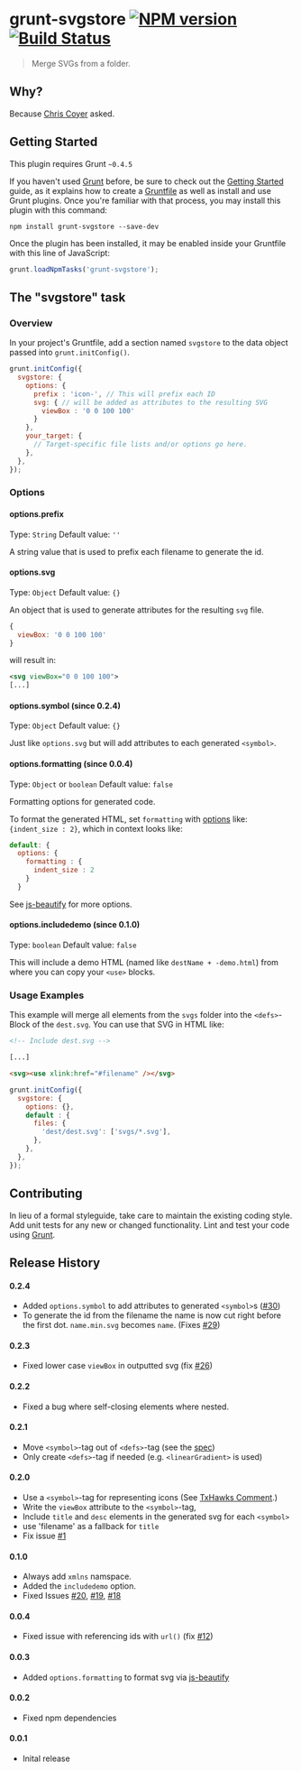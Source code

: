 # grunt-svgstore [![NPM version](https://badge.fury.io/js/grunt-svgstore.svg)](http://badge.fury.io/js/grunt-svgstore) [![Build Status](https://travis-ci.org/FWeinb/grunt-svgstore.svg?branch=master)](https://travis-ci.org/FWeinb/grunt-svgstore)

> Merge SVGs from a folder.

## Why?
Because [Chris Coyer](http://shoptalkshow.com/episodes/103-louis-lazaris/#t=33:52) asked.

## Getting Started
This plugin requires Grunt `~0.4.5`

If you haven't used [Grunt](http://gruntjs.com/) before, be sure to check out the [Getting Started](http://gruntjs.com/getting-started) guide, as it explains how to create a [Gruntfile](http://gruntjs.com/sample-gruntfile) as well as install and use Grunt plugins. Once you're familiar with that process, you may install this plugin with this command:

```shell
npm install grunt-svgstore --save-dev
```

Once the plugin has been installed, it may be enabled inside your Gruntfile with this line of JavaScript:

```js
grunt.loadNpmTasks('grunt-svgstore');
```

## The "svgstore" task

### Overview
In your project's Gruntfile, add a section named `svgstore` to the data object passed into `grunt.initConfig()`.

```js
grunt.initConfig({
  svgstore: {
    options: {
      prefix : 'icon-', // This will prefix each ID
      svg: { // will be added as attributes to the resulting SVG
        viewBox : '0 0 100 100'
      }
    },
    your_target: {
      // Target-specific file lists and/or options go here.
    },
  },
});
```

### Options

#### options.prefix
Type: `String`
Default value: `''`

A string value that is used to prefix each filename to generate the id.

#### options.svg
Type: `Object`
Default value: `{}`

An object that is used to generate attributes for the resulting `svg` file.
```js
{
  viewBox: '0 0 100 100'
}
```
will result in:

```svg
<svg viewBox="0 0 100 100">
[...]
```

#### options.symbol (since 0.2.4)
Type: `Object`
Default value: `{}`

Just like `options.svg` but will add attributes to each generated `<symbol>`.


#### options.formatting (since 0.0.4)
Type: `Object` or `boolean`
Default value: `false`

Formatting options for generated code.

To format the generated HTML, set `formatting` with [options](https://github.com/einars/js-beautify#options) like: `{indent_size : 2}`, which in context looks like:

```js
default: {
  options: {
    formatting : {
      indent_size : 2
    }
  }
```
See [js-beautify](https://github.com/einars/js-beautify) for more options.

#### options.includedemo (since 0.1.0)
Type: `boolean`
Default value: `false`

This will include a demo HTML (named like `destName + -demo.html`) from where you can copy your `<use>` blocks.

### Usage Examples

This example will merge all elements from the `svgs` folder into the `<defs>`-Block of the `dest.svg`. You can use that SVG in HTML like:

```html
<!-- Include dest.svg -->

[...]

<svg><use xlink:href="#filename" /></svg>
````

```js
grunt.initConfig({
  svgstore: {
    options: {},
    default : {
      files: {
        'dest/dest.svg': ['svgs/*.svg'],
      },
    },
  },
});
```

## Contributing
In lieu of a formal styleguide, take care to maintain the existing coding style. Add unit tests for any new or changed functionality. Lint and test your code using [Grunt](http://gruntjs.com/).

## Release History

#### 0.2.4
  * Added `options.symbol` to add attributes to generated `<symbol>`s ([#30](https://github.com/FWeinb/grunt-svgstore/pull/30))
  * To generate the id from the filename the name is now cut right before the first dot. `name.min.svg` becomes `name`. (Fixes [#29](https://github.com/FWeinb/grunt-svgstore/issues/29))

#### 0.2.3
  * Fixed lower case `viewBox` in outputted svg (fix [#26](https://github.com/FWeinb/grunt-svgstore/issues/26))

#### 0.2.2
  * Fixed a bug where self-closing elements where nested.

#### 0.2.1
  * Move `<symbol>`-tag out of `<defs>`-tag (see the [spec](http://www.w3.org/TR/SVG11/struct.html#SymbolElement))
  * Only create `<defs>`-tag if needed (e.g.  `<linearGradient>` is used)

#### 0.2.0
  * Use a `<symbol>`-tag for representing icons (See [TxHawks Comment](https://github.com/FWeinb/grunt-svgstore/issues/16#issuecomment-43786059).)
  * Write the `viewBox` attribute to the `<symbol>`-tag,
  * Include `title` and `desc` elements in the generated svg for each `<symbol>`
  * use 'filename' as a fallback for `title`
  * Fix issue [#1](https://github.com/FWeinb/grunt-svgstore/issues/1)

#### 0.1.0
  * Always add `xmlns` namspace.
  * Added the `includedemo` option.
  * Fixed Issues [#20](https://github.com/FWeinb/grunt-svgstore/issues/20), [#19](https://github.com/FWeinb/grunt-svgstore/issues/19), [#18](https://github.com/FWeinb/grunt-svgstore/issues/18)

#### 0.0.4
  * Fixed issue with referencing ids with `url()` (fix [#12](https://github.com/FWeinb/grunt-svgstore/issues/12))

#### 0.0.3
  * Added `options.formatting` to format svg via [js-beautify](https://github.com/einars/js-beautify)

#### 0.0.2
  * Fixed npm dependencies

#### 0.0.1
  * Inital release

